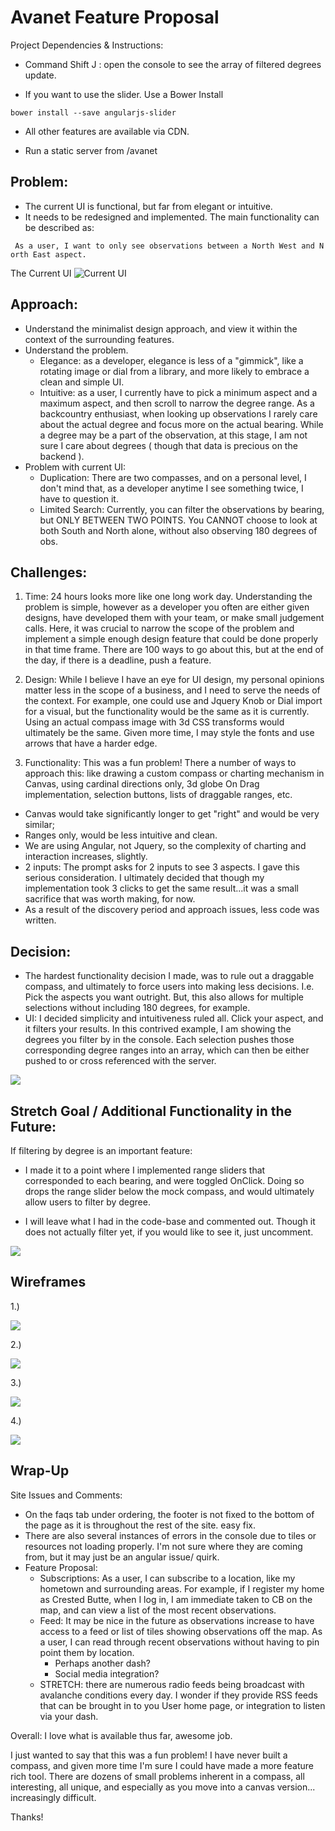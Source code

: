 # Avanet Feature Proposal

Project Dependencies & Instructions:

- Command Shift J : open the console to see the array of filtered degrees update.  

- If you want to use the slider. Use a Bower Install
```
bower install --save angularjs-slider
```

- All other features are available via CDN.

- Run a static server from /avanet




## Problem:
 * The current UI is functional, but far from elegant or intuitive.
 * It needs to be redesigned and implemented. The main functionality can be described as:

```
 As a user, I want to only see observations between a N​orth West ​and N​orth East​ aspect.
 ```

The Current UI
![Current UI](./img/currentUI.png)


## Approach:
* Understand the minimalist design approach, and view it within the context of the surrounding features.
* Understand the problem.
    * Elegance: as a developer, elegance is less of a "gimmick", like a rotating image or dial from a library, and more likely to embrace a clean and simple UI.
    * Intuitive: as a user, I currently have to pick a minimum aspect and a maximum aspect, and then scroll to narrow the degree range.  As a backcountry enthusiast, when looking up observations I rarely care about the actual degree and focus more on the actual bearing.  While a degree may be a part of the observation, at this stage, I am not sure I care about degrees ( though that data is precious on the backend ).
* Problem with current UI:
  * Duplication: There are two compasses, and on a personal level, I don't mind that, as a developer anytime I see something twice, I have to question it.
  * Limited Search: Currently, you can filter the observations by bearing, but ONLY BETWEEN TWO POINTS. You CANNOT  choose to look at both South and North alone, without also observing 180 degrees of obs.


## Challenges:

1. Time: 24 hours looks more like one long work day.  Understanding the problem is simple, however as a developer you often are either given designs, have developed them with your team, or make small judgement calls.  Here, it was crucial to narrow the scope of the problem and implement a simple enough design feature that could be done properly in that time frame. There are 100 ways to go about this, but at the end of the day, if there is a deadline, push a feature.  

2. Design: While I believe I have an eye for UI design, my personal opinions matter less in the scope of a business, and I need to serve the needs of the context. For example, one could use and Jquery Knob or Dial import for a visual, but the functionality would be the same as it is currently.  Using an actual compass image with 3d CSS transforms would ultimately be the same.  Given more time, I may style the fonts and use arrows that have a harder edge.

3. Functionality:  This was a fun problem!  There a number of ways to approach this: like drawing a custom compass or charting mechanism in Canvas, using cardinal directions only, 3d globe On Drag implementation, selection buttons, lists of draggable ranges, etc.  
  * Canvas would take significantly longer to get "right" and would be very similar;
  * Ranges only, would be less intuitive and clean.
  * We are using Angular, not Jquery, so the complexity of charting and interaction increases, slightly.
  * 2 inputs: The prompt asks for 2 inputs to see 3 aspects.  I gave this serious consideration.  I ultimately decided that though my implementation took 3 clicks to get the same result...it was a small sacrifice that was worth making, for now.
  * As a result of the discovery period and approach issues, less code was written.

## Decision:
* The hardest functionality decision I made, was to rule out a draggable compass, and ultimately to force users into making less decisions.  I.e. Pick the aspects you want outright.  But, this also allows for multiple selections without including 180 degrees, for example.
* UI:  I decided simplicity and intuitiveness ruled all. Click your aspect, and it filters your results.  In this contrived example, I am showing the degrees you filter by in the console.  Each selection pushes those corresponding degree ranges into an array, which can then be either pushed to or cross referenced with the server.

![](./img/final.png)



## Stretch Goal / Additional Functionality in the Future:
If filtering by degree is an important feature:

* I made it to a point where I implemented range sliders that corresponded to each bearing, and were toggled OnClick.  Doing so drops the range slider below the mock compass, and would ultimately allow users to filter by degree.

* I will leave what I had in the code-base and commented out. Though it does not actually filter yet, if you would like to see it, just uncomment.

![](./img/proposal.png)






## Wireframes

1.)

![](./img/avanet2.png)

2.)

![](./img/dualDial.png)


3.)

![](./img/bearingAndSlider.png)

4.)

![](./img/bearing.png)



## Wrap-Up

Site Issues and Comments:
* On the faqs tab under ordering, the footer is not fixed to the bottom of the page as it is throughout the rest of the site. easy fix.
* There are also several instances of errors in the console due to tiles or resources not loading properly. I'm not sure where they are coming from, but it may just be an angular issue/ quirk.
* Feature Proposal:
  * Subscriptions:  As a user, I can subscribe to a location, like my hometown and surrounding areas. For example, if I register my home as Crested Butte, when I log in, I am immediate taken to CB on the map, and can view a list of the most recent observations.
  * Feed: It may be nice in the future as observations increase to have access to a feed or list of tiles showing observations off the map. As a user, I can read through recent observations without having to pin point them by location.
    *  Perhaps another dash?
    *   Social media integration?
  * STRETCH:  there are numerous radio feeds being broadcast with avalanche conditions every day. I wonder if they provide RSS feeds that can be brought in to you User home page, or integration to listen via your dash.


Overall: I love what is available thus far, awesome job.

I just wanted to say that this was a fun problem! I have never built a compass, and given more time I'm sure I could have made a more feature rich tool.  There are dozens of small problems inherent in a compass, all interesting, all unique, and especially as you move into a canvas version... increasingly difficult.  



Thanks!
